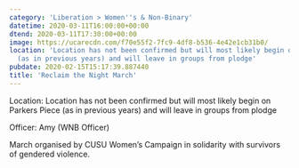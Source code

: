 ```yaml
---
category: 'Liberation > Women''s & Non-Binary'
datetime: 2020-03-11T16:00:00+00:00
dtend: 2020-03-11T17:30:00+00:00
image: https://ucarecdn.com/f70e55f2-7fc9-4df8-b536-4e42e1cb31b0/
location: 'Location has not been confirmed but will most likely begin on Parkers Piece
  (as in previous years) and will leave in groups from plodge'
pubdate: 2020-02-15T15:17:39.887440
title: 'Reclaim the Night March'
---
```

Location: Location has not been confirmed but will most likely begin on Parkers Piece (as in previous years) and will leave in groups from plodge

Officer: Amy (WNB Officer)

March organised by CUSU Women’s Campaign in solidarity with survivors of gendered violence.

